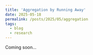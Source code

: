 ```yaml
---
title: 'Aggregation by Running Away'
date: 2025-05-18
permalink: /posts/2025/05/aggregation
tags:
  - blog
  - research
---
```


<!-- The world is full of beautiful and complex patterns. 
There are many mathematical approaches to model and describe patterns and I recently learned about an interesting and counter-intuitive mechanism for generating patterns. -->

Coming soon...
